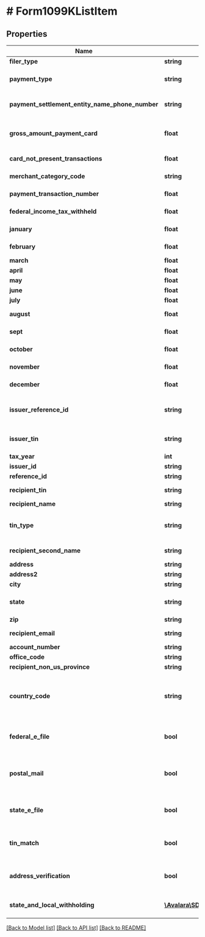 # # Form1099KListItem

## Properties

Name | Type | Description | Notes
------------ | ------------- | ------------- | -------------
**filer_type** | **string** | Filer type (PSE or EPF) | [optional]
**payment_type** | **string** | Payment type (payment card or third party network) | [optional]
**payment_settlement_entity_name_phone_number** | **string** | Payment settlement entity name and phone number | [optional]
**gross_amount_payment_card** | **float** | Gross amount of payment card/third party network transactions | [optional]
**card_not_present_transactions** | **float** | Card not present transactions | [optional]
**merchant_category_code** | **string** | Merchant category code | [optional]
**payment_transaction_number** | **float** | Number of payment transactions | [optional]
**federal_income_tax_withheld** | **float** | Federal income tax withheld | [optional]
**january** | **float** | January gross payments | [optional]
**february** | **float** | February gross payments | [optional]
**march** | **float** | March gross payments | [optional]
**april** | **float** | April gross payments | [optional]
**may** | **float** | May gross payments | [optional]
**june** | **float** | June gross payments | [optional]
**july** | **float** | July gross payments | [optional]
**august** | **float** | August gross payments | [optional]
**sept** | **float** | September gross payments | [optional]
**october** | **float** | October gross payments | [optional]
**november** | **float** | November gross payments | [optional]
**december** | **float** | December gross payments | [optional]
**issuer_reference_id** | **string** | Issuer Reference ID. One of &#x60;issuerReferenceId&#x60; or &#x60;issuerTin&#x60; is required. | [optional]
**issuer_tin** | **string** | Issuer TIN. One of &#x60;issuerReferenceId&#x60; or &#x60;issuerTin&#x60; is required. | [optional]
**tax_year** | **int** | Tax year |
**issuer_id** | **string** | Issuer ID | [optional]
**reference_id** | **string** | Reference ID | [optional]
**recipient_tin** | **string** | Recipient Tax ID Number | [optional]
**recipient_name** | **string** | Recipient name |
**tin_type** | **string** | Type of TIN (Tax ID Number). Will be one of:  * SSN  * EIN  * ITIN  * ATIN | [optional]
**recipient_second_name** | **string** | Recipient second name | [optional]
**address** | **string** | Address |
**address2** | **string** | Address line 2 | [optional]
**city** | **string** | City |
**state** | **string** | US state. Required if CountryCode is \&quot;US\&quot;. | [optional]
**zip** | **string** | Zip/postal code | [optional]
**recipient_email** | **string** | Recipient email address | [optional]
**account_number** | **string** | Account number | [optional]
**office_code** | **string** | Office code | [optional]
**recipient_non_us_province** | **string** | Foreign province | [optional]
**country_code** | **string** | Country code, as defined at https://www.irs.gov/e-file-providers/country-codes |
**federal_e_file** | **bool** | Boolean indicating that federal e-filing should be scheduled for this form | [optional]
**postal_mail** | **bool** | Boolean indicating that postal mailing to the recipient should be scheduled for this form | [optional]
**state_e_file** | **bool** | Boolean indicating that state e-filing should be scheduled for this form | [optional]
**tin_match** | **bool** | Boolean indicating that TIN Matching should be scheduled for this form | [optional]
**address_verification** | **bool** | Boolean indicating that address verification should be scheduled for this form | [optional]
**state_and_local_withholding** | [**\Avalara\SDK\Model\A1099\V2\StateAndLocalWithholdingRequest**](StateAndLocalWithholdingRequest.md) | State and local withholding information | [optional]

[[Back to Model list]](../../../README.md#models) [[Back to API list]](../../../README.md#endpoints) [[Back to README]](../../../README.md)
